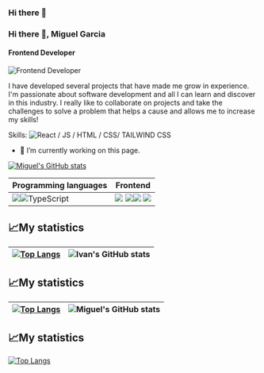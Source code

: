 ### Hi there 👋

### Hi there 👋, Miguel Garcia
#### Frontend Developer
![Frontend Developer](https://arturssmirnovs.github.io/github-profile-readme-generator/images/banner.png)

I have developed several projects that have made me grow in experience. I'm passionate about software development and all I can learn and discover in this industry. I really like to collaborate on projects and take the challenges to solve a problem that helps a cause and allows me to increase my skills!

Skills:  ![React](https://img.shields.io/badge/react-%2320232a.svg?style=for-the-badge&logo=react&logoColor=%2361DAFB) / JS / HTML / CSS/ TAILWIND CSS

- 🔭 I’m currently working on this page. 



[![Miguel's GitHub stats](https://github-readme-stats.vercel.app/api?username=miguelandga)](https://github.com/anuraghazra/github-readme-stats)



|Programming languages|Frontend|
|---|---|
|<img src="https://img.shields.io/badge/JavaScript-323330?style=for-the-badge&logo=javascript&logoColor=F7DF1E"/>![TypeScript](https://img.shields.io/badge/typescript-%23007ACC.svg?style=for-the-badge&logo=typescript&logoColor=white) | <img src="https://img.shields.io/badge/HTML5-E34F26?style=for-the-badge&logo=html5&logoColor=white"/> <img src="https://img.shields.io/badge/CSS3-1572B6?style=for-the-badge&logo=css3&logoColor=white"/><img src="https://img.shields.io/badge/Tailwind_CSS-38B2AC?style=for-the-badge&logo=tailwind-css&logoColor=white"/> <img src="https://img.shields.io/badge/React-20232A?style=for-the-badge&logo=react&logoColor=61DAFB" />


## 📈My statistics
|[![Top Langs](https://github-readme-stats.vercel.app/api/top-langs/?username=areyouivan&show_icons=true&theme=city_lights)](https://github.com/areyouivan/github-readme-stats)|![Ivan's GitHub stats](https://github-readme-stats.vercel.app/api?username=areyouivan&show_icons=true&theme=city_lights)|
|---|---|


## 📈My statistics
|[![Top Langs](https://github-readme-stats.vercel.app/api/top-langs/?username=miguelandga&show_icons=true&theme=city_lights)](https://github.com/miguelandga/github-readme-stats)|![Miguel's GitHub stats](https://github-readme-stats.vercel.app/api?username=miguelandga&show_icons=true&theme=city_lights)|
|---|---|


## 📈My statistics
[![Top Langs](https://github-readme-stats.vercel.app/api/top-langs/?username=anuraghazra)](https://github.com/anuraghazra/github-readme-stats)
